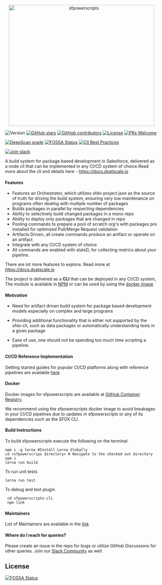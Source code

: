 <p align="center">
  <img alt="sfpowerscripts" src="https://repository-images.githubusercontent.com/248449736/448f93b4-9883-48da-a75c-330f242bbf8c" width="480" height="400">
</p>

![Version](https://img.shields.io/npm/v/@dxatscale/sfpowerscripts.svg)
[![GitHub stars](https://img.shields.io/github/stars/dxatscale/sfpowerscripts)](https://gitHub.com/dxatscale/sfpowerscripts/stargazers/)
[![GitHub contributors](https://img.shields.io/github/contributors/dxatscale/sfpowerscripts.svg)](https://github.com/forcedotcom/dxatscale/sfpowerscripts/graphs/contributors/)
[![License](https://img.shields.io/badge/license-MIT-green)](https://github.com/dxatscale/sfpowerscripts/blob/master/LICENSE)
[![PRs Welcome](https://img.shields.io/badge/PRs-welcome-brightgreen.svg?style=flat-square)](http://makeapullrequest.com)

[![DeepScan grade](https://deepscan.io/api/teams/10234/projects/12959/branches/208838/badge/grade.svg)](https://deepscan.io/dashboard#view=project&tid=10234&pid=12959&bid=208838)
[![FOSSA Status](https://app.fossa.com/api/projects/git%2Bgithub.com%2Fdxatscale%2Fsfpowerscripts.svg?type=shield)](https://app.fossa.com/projects/git%2Bgithub.com%2Fdxatscale%2Fsfpowerscripts?ref=badge_shield) [![CII Best Practices](https://bestpractices.coreinfrastructure.org/projects/5614/badge)](https://bestpractices.coreinfrastructure.org/projects/5614)

[![Join slack](https://i.imgur.com/FZZmA3g.png)](https://launchpass.com/dxatscale)

A build system for package based development in Salesforce, delivered as a node cli that can be implemented in any CI/CD system of choice.Read more about the cli and details here - https://docs.dxatscale.io

#### Features

- Features an Orchestrator, which utilizes sfdx-project.json as the source of truth for driving the build system, ensuring very low maintenance on programs often dealing with multiple number of packages
- Builds packages in parallel by respecting dependencies
- Ability to selectively build changed packages in a mono repo
- Ability to deploy only packages that are changed in repo
- Pooling commands to prepare a pool of scratch org's with packages pre installed for optimized Pull/Merge Request validation
- Artifacts Driven, all create commands produce an artifact or operate on an artifact
- Integrate with any CI/CD system of choice
- All commands are enabled with statsD, for collecting metrics about your pipeline.

There are lot more features to explore. Read more at  https://docs.dxatscale.io

The project is delivered as a <b>CLI</b> that can be deployed in any CI/CD system, The module is available in  [NPM](https://www.npmjs.com/package/@dxatscale/sfpowerscripts) or can be 
used by using the [docker image](https://github.com/dxatscale/sfpowerscripts/pkgs/container/sfpowerscripts)





#### Motivation

- Need for artifact driven build system for package based development models especially on complex and large programs

- Providing additional functionality that is either not supported by the sfdx-cli, such as data packages or automatically understanding tests in a given package

- Ease of use, one should not be spending too much time scripting a pipeline.

#### CI/CD Reference Implementation

Getting started guides for popular CI/CD platforms along with reference pipelines are available [here](https://docs.dxatscale.io/reference-implementation/github)


#### Docker

Docker images for sfpowerscripts are available at [GitHub Container Registry](https://github.com/dxatscale/sfpowerscripts/pkgs/container/sfpowerscripts).

We recommend using the sfpowerscripts docker image to avoid breakages in your CI/CD pipelines due to updates in sfpowerscripts or any of its dependencies such as the SFDX CLI.

#### Build Instructions 
To build sfpowerscripts execute the following on the terminal: 
```
npm i -g lerna #Install Lerna Globally
cd <sfpowerscrips directory> # Navigate to the checked out directory 
npm i
lerna run build
```

To run unit tests

```
lerna run test
```

To debug and test plugin

```
 cd sfpowerscripts-cli
 npm link
```

#### Maintainers

List of Maintainers are available in the [link](https://docs.dxatscale.io/about-us)


#### Where do I reach for queries?

Please create an issue in the repo for bugs or utilize GitHub Discussions for other queries.  Join our [Slack Community](https://launchpass.com/dxatscale) as well.


## License
[![FOSSA Status](https://app.fossa.com/api/projects/git%2Bgithub.com%2Fdxatscale%2Fsfpowerscripts.svg?type=large)](https://app.fossa.com/projects/git%2Bgithub.com%2Fdxatscale%2Fsfpowerscripts?ref=badge_large)
